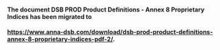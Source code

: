 #### The document DSB PROD Product Definitions - Annex 8 Proprietary Indices has been migrated to 
#### https://www.anna-dsb.com/download/dsb-prod-product-definitions-annex-8-proprietary-indices-pdf-2/.
